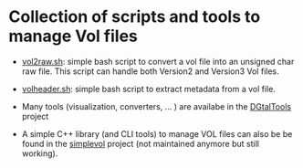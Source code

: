 # Collection of scripts and tools to manage Vol files


* [vol2raw.sh](https://github.com/dcoeurjo/VolGallery/blob/master/tools/vol2raw.sh):
  simple bash script to convert a vol file into an unsigned char raw file. This script
  can handle both Version2 and Version3 Vol files.

* [volheader.sh](https://github.com/dcoeurjo/VolGallery/blob/master/tools/volheader.sh):
  simple bash script to extract metadata from a vol file.


* Many tools (visualization, converters, ... ) are availabe in the
[DGtalTools](https://github.com/DGtal-team/DGtalTools) project

* A simple C++ library (and CLI tools) to manage VOL files can also be
  be found in the
  [simplevol](http://liris.cnrs.fr/~dcoeurjo/Code/SimpleVol/)
  project (not maintained anymore but still working).
